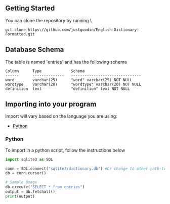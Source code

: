 ## Getting Started

You can clone the repository by running \

`git clone https://github.com/justgoodin/English-Dictionary-Formatted.git`

## Database Schema

The table is named 'entries' and has the following schema

```sqlite
Column      Type             Schema
------      --------------   -------------------------------
word        varchar(25)      "word" varchar(25) NOT NULL
wordtype    varchar(20)      "wordtype" varchar(20) NOT NULL  
definition  text             "definition" text NOT NULL
```

## Importing into your program

Import will vary based on the language you are using: 

* [Python](###Python) 



### Python

To import in a python script, follow the instructions below

```python
import sqlite3 as SQL

conn = SQL.connect("sqlite3/dictionary.db") #Or change to other path-to-.db-file
db = conn.cursor()

# Sample Usage
db.execute("SELECT * from entries")
output = db.fetchall()
print(output)
```



